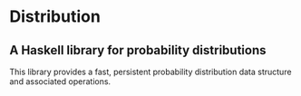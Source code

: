 # Distribution

## A Haskell library for probability distributions

This library provides a fast, persistent probability distribution data structure
and associated operations.